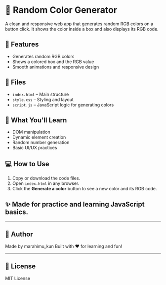 # 🎨 Random Color Generator

A clean and responsive web app that generates random RGB colors on a button click. It shows the color inside a box and also displays its RGB code.

## 🚀 Features

- Generates random RGB colors
- Shows a colored box and the RGB value
- Smooth animations and responsive design

## 📁 Files

- `index.html` – Main structure  
- `style.css` – Styling and layout  
- `script.js` – JavaScript logic for generating colors

## 🧠 What You'll Learn

- DOM manipulation  
- Dynamic element creation  
- Random number generation  
- Basic UI/UX practices

## 💻 How to Use

1. Copy or download the code files.
2. Open `index.html` in any browser.
3. Click the **Generate a color** button to see a new color and its RGB code.

## ✨ Made for practice and learning JavaScript basics.

---

## 👤 Author

Made by marahimu_kun
Built with ❤️ for learning and fun!

---

## 📜 License

MIT License
